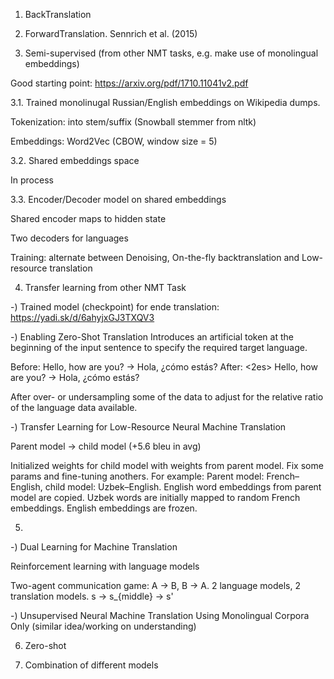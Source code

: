 1) BackTranslation




2) ForwardTranslation. Sennrich et al. (2015)




3) Semi-supervised (from other NMT tasks, e.g. make use of monolingual embeddings)

Good starting point: https://arxiv.org/pdf/1710.11041v2.pdf

3.1. Trained monolinugal Russian/English embeddings on Wikipedia dumps. 

Tokenization: into stem/suffix (Snowball stemmer from nltk) 

Embeddings: Word2Vec (CBOW, window size = 5)


3.2. Shared embeddings space

In process


3.3. Encoder/Decoder model on shared embeddings

Shared encoder maps to hidden state

Two decoders for languages

Training: alternate between Denoising, On-the-fly backtranslation and Low-resource translation


4) Transfer learning from other NMT Task

-) Trained model (checkpoint) for ende translation: https://yadi.sk/d/6ahyjxGJ3TXQV3

-) Enabling Zero-Shot Translation
Introduces an artificial token at the beginning of the input sentence to specify the required target language.

Before: Hello, how are you? -> Hola, ¿cómo estás?
After: <2es> Hello, how are you? -> Hola, ¿cómo estás?

After over- or undersampling some of the data to adjust for the relative ratio of the language data available.

-) Transfer Learning for Low-Resource Neural Machine Translation

Parent model -> child model (+5.6 bleu in avg)

Initialized weights for child model with weights from parent model.
Fix some params and fine-tuning anothers.
For example:
Parent model: French–English, child model: Uzbek–English.
English word embeddings from parent model are copied.
Uzbek words are initially mapped to random French embeddings.
English embeddings are frozen.

5) 

-) Dual Learning for Machine Translation

Reinforcement learning with language models

Two-agent communication game:
A -> B, B -> A.
2 language models, 2 translation models. s -> s_{middle} -> s'

-) Unsupervised Neural Machine Translation Using Monolingual Corpora Only (similar idea/working on understanding)

6) Zero-shot

7) Combination of different models
